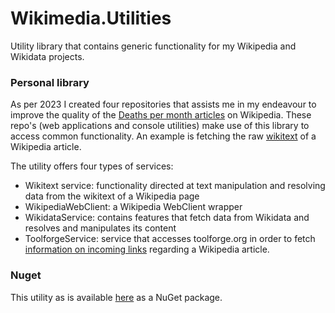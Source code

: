 # Wikimedia.Utilities
Utility library that contains generic functionality for my Wikipedia and Wikidata projects.

### Personal library
As per 2023 I created four repositories that assists me in my endeavour to improve the quality of the [Deaths per month articles](https://en.wikipedia.org/wiki/Lists_of_deaths_by_year) on Wikipedia.
These repo's (web applications and console utilities) make use of this library to access common functionality. An example is fetching the raw [wikitext](https://en.wikipedia.org/wiki/Help:Wikitext) of a Wikipedia article.

The utility offers four types of services:
* Wikitext service: functionality directed at text manipulation and resolving data from the wikitext of a Wikipedia page
* WikipediaWebClient: a Wikipedia WebClient wrapper
* WikidataService: contains features that fetch data from Wikidata and resolves and manipulates its content
* ToolforgeService: service that accesses toolforge.org in order to fetch [information on incoming links](https://linkcount.toolforge.org/?project=en.wikipedia.org&page=Clayton+Townsend) regarding a Wikipedia article.

### Nuget
This utility as is available [here](https://www.nuget.org/packages/Wikimedia.Utilities) as a NuGet package.

